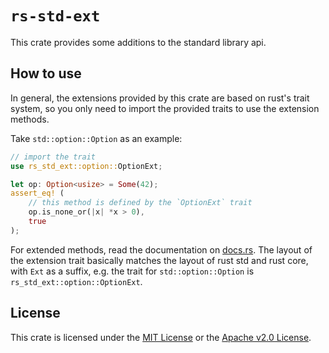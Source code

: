 # `rs-std-ext`

This crate provides some additions to the standard library api.

## How to use

In general, the extensions provided by this crate are based on rust's trait system,
so you only need to import the provided traits to use the extension methods.

Take `std::option::Option` as an example:

```rust
// import the trait
use rs_std_ext::option::OptionExt;

let op: Option<usize> = Some(42);
assert_eq! (
    // this method is defined by the `OptionExt` trait
    op.is_none_or(|x| *x > 0),
    true
);
```

For extended methods, read the documentation on [docs.rs](https://docs.rs/rs-std-ext).
The layout of the extension trait basically matches the layout of rust std and rust core,
with `Ext` as a suffix, e.g. the trait for `std::option::Option` is `rs_std_ext::option::OptionExt`.

## License

This crate is licensed under the [MIT License](./LICENSE-MIT) or the [Apache v2.0 License](./LICENSE-APACHE).
